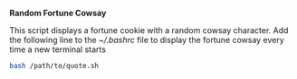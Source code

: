 **Random Fortune Cowsay**

This script displays a fortune cookie with a random cowsay character.
Add the following line to the *~/.bashrc* file to display the fortune cowsay every time a new terminal starts
```bash
bash /path/to/quote.sh
```
